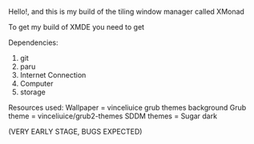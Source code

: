 Hello!, and this is my build of the tiling window manager called 
XMonad

To get my build of XMDE you need to get

Dependencies:

1) git
2) paru 
3) Internet Connection
4) Computer
5) storage

Resources used:
Wallpaper = vinceliuice grub themes background
Grub theme = vinceliuice/grub2-themes
SDDM themes = Sugar dark

(VERY EARLY STAGE, BUGS EXPECTED)
